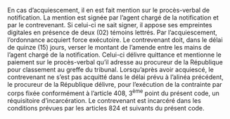 En cas d’acquiescement, il en est fait mention sur le procès-verbal de notification. La mention est signée par l’agent chargé de la notification et par le contrevenant. Si celui-ci ne sait signer, il appose ses empreintes digitales en présence de deux (02) témoins lettrés.
Par l’acquiescement, l’ordonnance acquiert force exécutoire. Le contrevenant doit, dans le délai de quinze (15) jours, verser le montant de l’amende entre les mains de l’agent chargé de la notification. Celui-ci délivre quittance et mentionne le paiement sur le procès-verbal qu’il adresse au procureur de la République pour classement au greffe du tribunal.
Lorsqu’après avoir acquiescé, le contrevenant ne s’est pas acquitté dans le délai prévu à l’alinéa précédent, le procureur de la République délivre, pour l’exécution de la contrainte par corps fixée conformément à l’article 408, 3<sup>ème</sup> point du présent code, un réquisitoire d’incarcération.
Le contrevenant est incarcéré dans les conditions prévues par les articles 824 et suivants du présent code.
